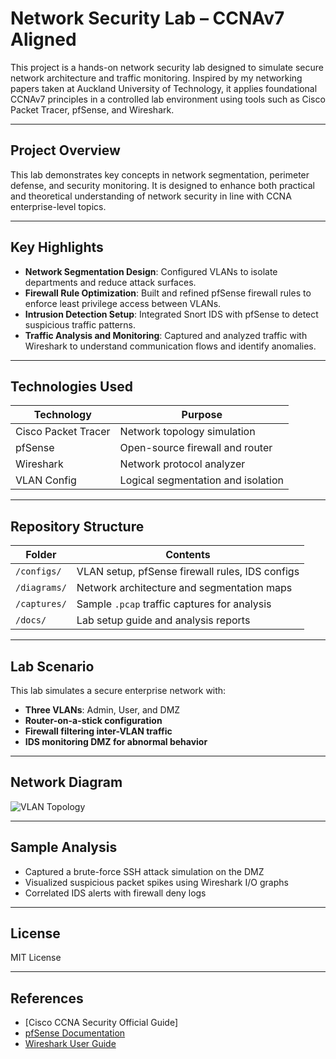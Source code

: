 ﻿# Network Security Lab – CCNAv7 Aligned

This project is a hands-on network security lab designed to simulate secure network architecture and traffic monitoring. Inspired by my networking papers taken at Auckland University of Technology, it applies foundational CCNAv7 principles in a controlled lab environment using tools such as Cisco Packet Tracer, pfSense, and Wireshark.

---

## Project Overview

This lab demonstrates key concepts in network segmentation, perimeter defense, and security monitoring. It is designed to enhance both practical and theoretical understanding of network security in line with CCNA enterprise-level topics.

---

## Key Highlights

- **Network Segmentation Design**: Configured VLANs to isolate departments and reduce attack surfaces.
- **Firewall Rule Optimization**: Built and refined pfSense firewall rules to enforce least privilege access between VLANs.
- **Intrusion Detection Setup**: Integrated Snort IDS with pfSense to detect suspicious traffic patterns.
- **Traffic Analysis and Monitoring**: Captured and analyzed traffic with Wireshark to understand communication flows and identify anomalies.

---

## Technologies Used

| Technology         | Purpose                               |
|--------------------|----------------------------------------|
| Cisco Packet Tracer| Network topology simulation            |
| pfSense            | Open-source firewall and router        |
| Wireshark          | Network protocol analyzer              |
| VLAN Config        | Logical segmentation and isolation     |

---

## Repository Structure

| Folder        | Contents                                             |
|---------------|------------------------------------------------------|
| `/configs/`   | VLAN setup, pfSense firewall rules, IDS configs     |
| `/diagrams/`  | Network architecture and segmentation maps          |
| `/captures/`  | Sample `.pcap` traffic captures for analysis        |
| `/docs/`      | Lab setup guide and analysis reports                |

---

## Lab Scenario

This lab simulates a secure enterprise network with:

- **Three VLANs**: Admin, User, and DMZ
- **Router-on-a-stick configuration**
- **Firewall filtering inter-VLAN traffic**
- **IDS monitoring DMZ for abnormal behavior**

---

## Network Diagram

![VLAN Topology](diagrams/vlan-topology.png)

---

## Sample Analysis

- Captured a brute-force SSH attack simulation on the DMZ
- Visualized suspicious packet spikes using Wireshark I/O graphs
- Correlated IDS alerts with firewall deny logs

---

## License

MIT License

---

## References

- [Cisco CCNA Security Official Guide]
- [pfSense Documentation](https://docs.netgate.com/pfsense/en/latest/)
- [Wireshark User Guide](https://www.wireshark.org/docs/wsug_html_chunked/)


